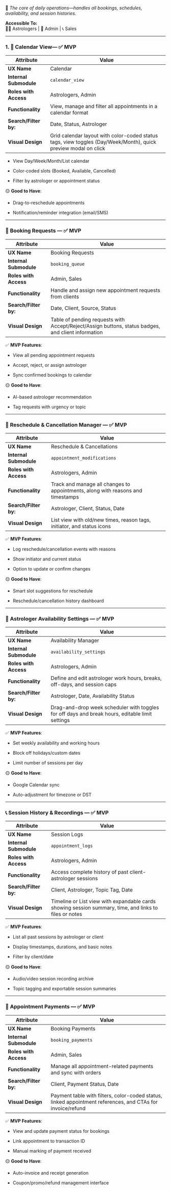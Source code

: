 📌 _The core of daily operations—handles all bookings, schedules, availability, and session histories._

**Accessible To:**  
🧙‍♂️ Astrologers | 🧾 Admin | 📞 Sales

---

### 1. 📅 **Calendar View**— ✅ **MVP**
|Attribute|Value|
|---|---|
|**UX Name**|Calendar|
|**Internal Submodule**|`calendar_view`|
|**Roles with Access**|Astrologers, Admin|
|**Functionality**|View, manage and filter all appointments in a calendar format|
|**Search/Filter by:**|Date, Status, Astrologer|
|**Visual Design**|Grid calendar layout with color-coded status tags, view toggles (Day/Week/Month), quick preview modal on click|✅ **MVP Features**:

- View Day/Week/Month/List calendar
    
- Color-coded slots (Booked, Available, Cancelled)
    
- Filter by astrologer or appointment status
    

🟡 **Good to Have**:

- Drag-to-reschedule appointments
    
- Notification/reminder integration (email/SMS)        

---

### 📝 **Booking Requests** — ✅ **MVP**

|Attribute|Value|
|---|---|
|**UX Name**|Booking Requests|
|**Internal Submodule**|`booking_queue`|
|**Roles with Access**|Admin, Sales|
|**Functionality**|Handle and assign new appointment requests from clients|
|**Search/Filter by:**|Date, Client, Source, Status|
|**Visual Design**|Table of pending requests with Accept/Reject/Assign buttons, status badges, and client information|

✅ **MVP Features**:

- View all pending appointment requests
    
- Accept, reject, or assign astrologer
    
- Sync confirmed bookings to calendar
    

🟡 **Good to Have**:

- AI-based astrologer recommendation
    
- Tag requests with urgency or topic
    

---

### 🔄 **Reschedule & Cancellation Manager** — ✅ **MVP**

|Attribute|Value|
|---|---|
|**UX Name**|Reschedule & Cancellations|
|**Internal Submodule**|`appointment_modifications`|
|**Roles with Access**|Astrologers, Admin|
|**Functionality**|Track and manage all changes to appointments, along with reasons and timestamps|
|**Search/Filter by:**|Astrologer, Client, Status, Date|
|**Visual Design**|List view with old/new times, reason tags, initiator, and status icons|

✅ **MVP Features**:

- Log reschedule/cancellation events with reasons
    
- Show initiator and current status
    
- Option to update or confirm changes
    

🟡 **Good to Have**:

- Smart slot suggestions for reschedule
    
- Reschedule/cancellation history dashboard
    

---

### 🧘 **Astrologer Availability Settings** — ✅ **MVP**

|Attribute|Value|
|---|---|
|**UX Name**|Availability Manager|
|**Internal Submodule**|`availability_settings`|
|**Roles with Access**|Astrologers, Admin|
|**Functionality**|Define and edit astrologer work hours, breaks, off-days, and session caps|
|**Search/Filter by:**|Astrologer, Date, Availability Status|
|**Visual Design**|Drag-and-drop week scheduler with toggles for off days and break hours, editable limit settings|

✅ **MVP Features**:

- Set weekly availability and working hours
    
- Block off holidays/custom dates
    
- Limit number of sessions per day
    

🟡 **Good to Have**:

- Google Calendar sync
    
- Auto-adjustment for timezone or DST
    

---

### 📞 **Session History & Recordings** — ✅ **MVP**

|Attribute|Value|
|---|---|
|**UX Name**|Session Logs|
|**Internal Submodule**|`appointment_logs`|
|**Roles with Access**|Astrologers, Admin|
|**Functionality**|Access complete history of past client-astrologer sessions|
|**Search/Filter by:**|Client, Astrologer, Topic Tag, Date|
|**Visual Design**|Timeline or List view with expandable cards showing session summary, time, and links to files or notes|

✅ **MVP Features**:

- List all past sessions by astrologer or client
    
- Display timestamps, durations, and basic notes
    
- Filter by client/date
    

🟡 **Good to Have**:

- Audio/video session recording archive
    
- Topic tagging and exportable session summaries
    

---

### 🧾 **Appointment Payments** — ✅ **MVP**

|Attribute|Value|
|---|---|
|**UX Name**|Booking Payments|
|**Internal Submodule**|`booking_payments`|
|**Roles with Access**|Admin, Sales|
|**Functionality**|Manage all appointment-related payments and sync with orders|
|**Search/Filter by:**|Client, Payment Status, Date|
|**Visual Design**|Payment table with filters, color-coded status, linked appointment references, and CTAs for invoice/refund|

✅ **MVP Features**:

- View and update payment status for bookings
    
- Link appointment to transaction ID
    
- Manual marking of payment received
    

🟡 **Good to Have**:

- Auto-invoice and receipt generation
    
- Coupon/promo/refund management interface